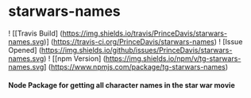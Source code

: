 # starwars-names

! [[Travis Build] (https://img.shields.io/travis/PrinceDavis/starwars-names.svg)] (https://travis-ci.org/PrinceDavis/starwars-names)
! [Issue Opened] (https://img.shields.io/github/issues/PrinceDavis/starwars-names.svg)
! [[npm Version] (https://img.shields.io/npm/v/tg-starwars-names.svg] (https://www.npmjs.com/package/tg-starwars-names)

#### Node Package for getting all character names in the star war movie